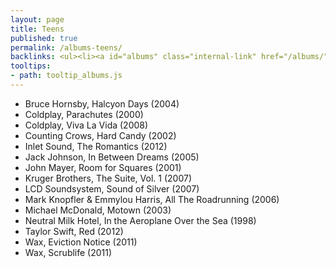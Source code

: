 ```yaml
---
layout: page
title: Teens
published: true
permalink: /albums-teens/
backlinks: <ul><li><a id="albums" class="internal-link" href="/albums/">Albums</a></li></ul>
tooltips: 
- path: tooltip_albums.js
---
```


* Bruce Hornsby, Halcyon Days (2004)
* Coldplay, Parachutes (2000)
* Coldplay, Viva La Vida (2008)
* Counting Crows, Hard Candy (2002)
* Inlet Sound, The Romantics (2012)
* Jack Johnson, In Between Dreams (2005)
* John Mayer, Room for Squares (2001)
* Kruger Brothers, The Suite, Vol. 1 (2007)
* LCD Soundsystem, Sound of Silver (2007)
* Mark Knopfler & Emmylou Harris, All The Roadrunning (2006)
* Michael McDonald, Motown (2003)
* Neutral Milk Hotel, In the Aeroplane Over the Sea (1998)
* Taylor Swift, Red (2012)
* Wax, Eviction Notice (2011)
* Wax, Scrublife (2011)

